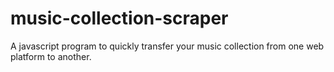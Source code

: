 # music-collection-scraper
A javascript program to quickly transfer your music collection from one web platform to another.
